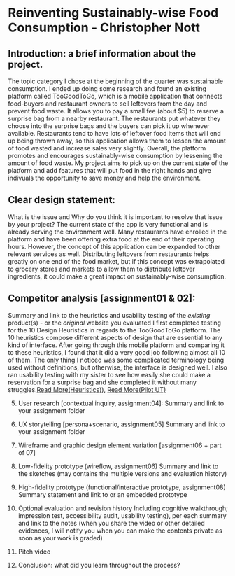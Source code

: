 
# Reinventing Sustainably-wise Food Consumption - Christopher Nott

## Introduction: a brief information about the project. 
The topic category I chose at the beginning of the quarter was sustainable consumption. I ended up doing some research and found an existing platform called TooGoodToGo, which is a mobile application that connects food-buyers and restaurant owners to sell leftovers from the day and prevent food waste. It allows you to pay a small fee (about $5) to reserve a surprise bag from a nearby restaurant. The restaurants put whatever they choose into the surprise bags and the buyers can pick it up whenever available. Restaurants tend to have lots of leftover food items that will end up being thrown away, so this application allows them to lessen the amount of food wasted and increase sales very slightly. Overall, the platform promotes and encourages sustainably-wise consumption by lessening the amount of food waste. My project aims to pick up on the current state of the platform and add features that will put food in the right hands and give indivuals the opportunity to save money and help the environment.

## Clear design statement: 
What is the issue and Why do you think it is important to resolve that issue by your project? 
The current state of the app is very functional and is already serving the environment well. Many restaurants have enrolled in the platform and have been offering extra food at the end of their operating hours. However, the concept of this application can be expanded to other relevant services as well. Distributing leftovers from restaurants helps greatly on one end of the food market, but if this concept was extrapolated to grocery stores and markets to allow them to distribute leftover ingredients, it could make a great impact on sustainably-wise consumption.

## Competitor analysis [assignment01 & 02]:
Summary and link to the heuristics and usability testing of the *existing* product(s) - or the *original* website you evaluated
I first completed testing for the 10 Design Heuristics in regards to the TooGoodToGo platform. The 10 heuristics compose different aspects of design that are essential to any kind of interface. After going through this mobile platform and comparing it to these heuristics, I found that it did a very good job following almost all 10 of them. The only thing I noticed was some complicated terminology being used without definitions, but otherwise, the interface is designed well. I also ran usability testing with my sister to see how easily she could make a reservation for a surprise bag and she completed it without many struggles.[Read More(Heuristics)](https://github.com/christn2001/DH110-22F/blob/main/README.md)), [Read More(Pilot UT)](https://github.com/christn2001/DH110-22F/blob/main/Pilot%20UT.md)

5) User research [contextual inquiry, assignment04]:
Summary and link to your assignment folder

6) UX storytelling [persona+scenario, assignment05]
Summary and link to your assignment folder

7) Wireframe and graphic design element variation [assignment06 + part of 07]


9) Low-fidelity prototype (wireflow, assignment06)
Summary and link to the sketches (may contains the multiple versions and evaluation history)

9) High-fidelity prototype (functional/interactive prototype, assignment08)
Summary statement and link to or an embedded prototype

10) Optional evaluation and revision history 
Including cognitive walkthrough; impression test, accessibility audit, usability testing), per each summary and link to the notes (when you share the video or other detailed evidences, I will notify you when you can make the contents private as soon as your work is graded)

11) Pitch video 


13) Conclusion: what did you learn throughout the process?
